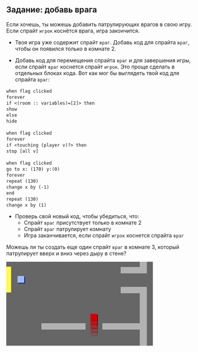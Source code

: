 ## Задание: добавь врага

Если хочешь, ты можешь добавить патрулирующих врагов в свою игру. Если спрайт `игрок` коснётся врага, игра закончится.

+ Твоя игра уже содержит спрайт `враг`. Добавь код для спрайта `враг`, чтобы он появился только в комнате 2.

+ Добавь код для перемещения спрайта `враг` и для завершения игры, если спрайт `враг` коснется спрайт `игрок`. Это проще сделать в отдельных блоках кода. Вот как мог бы выглядеть твой код для спрайта `враг`:

```blocks3
when flag clicked
forever
if <(room :: variables)=[2]> then
show
else
hide

when flag clicked
forever
if <touching (player v)?> then
stop [all v]

when flag clicked
go to x: (170) y:(0)
forever
repeat (130)
change x by (-1)
end
repeat (130)
change x by (1)
```

+ Проверь свой новый код, чтобы убедиться, что: 
    + Спрайт `враг` присутствует только в комнате 2
    + Спрайт `враг` патрулирует комнату
    + Игра заканчивается, если спрайт `игрок` коснется спрайта `враг`

Можешь ли ты создать еще один спрайт `враг` в комнате 3, который патрулирует вверх и вниз через дыру в стене?

![снимок экрана](images/world-enemy2.png)